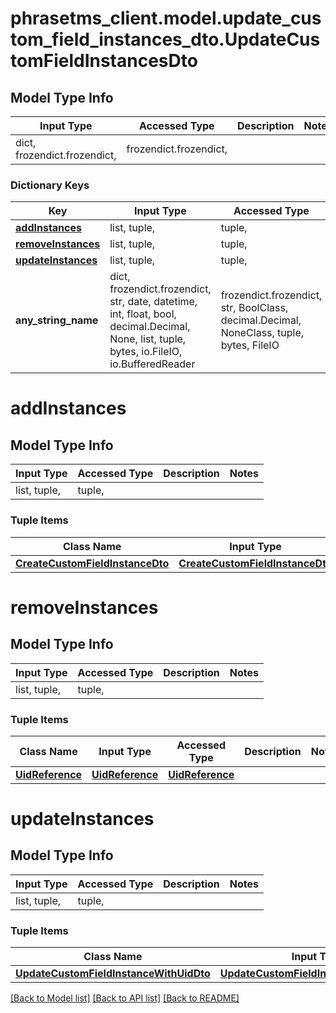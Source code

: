 # phrasetms_client.model.update_custom_field_instances_dto.UpdateCustomFieldInstancesDto

## Model Type Info

| Input Type                   | Accessed Type          | Description | Notes |
| ---------------------------- | ---------------------- | ----------- | ----- |
| dict, frozendict.frozendict, | frozendict.frozendict, |             |

### Dictionary Keys

| Key                                     | Input Type                                                                                                                                  | Accessed Type                                                                           | Description                                                        | Notes      |
| --------------------------------------- | ------------------------------------------------------------------------------------------------------------------------------------------- | --------------------------------------------------------------------------------------- | ------------------------------------------------------------------ | ---------- |
| **[addInstances](#addInstances)**       | list, tuple,                                                                                                                                | tuple,                                                                                  |                                                                    | [optional] |
| **[removeInstances](#removeInstances)** | list, tuple,                                                                                                                                | tuple,                                                                                  |                                                                    | [optional] |
| **[updateInstances](#updateInstances)** | list, tuple,                                                                                                                                | tuple,                                                                                  |                                                                    | [optional] |
| **any_string_name**                     | dict, frozendict.frozendict, str, date, datetime, int, float, bool, decimal.Decimal, None, list, tuple, bytes, io.FileIO, io.BufferedReader | frozendict.frozendict, str, BoolClass, decimal.Decimal, NoneClass, tuple, bytes, FileIO | any string name can be used but the value must be the correct type | [optional] |

# addInstances

## Model Type Info

| Input Type   | Accessed Type | Description | Notes |
| ------------ | ------------- | ----------- | ----- |
| list, tuple, | tuple,        |             |

### Tuple Items

| Class Name                                                          | Input Type                                                          | Accessed Type                                                       | Description | Notes |
| ------------------------------------------------------------------- | ------------------------------------------------------------------- | ------------------------------------------------------------------- | ----------- | ----- |
| [**CreateCustomFieldInstanceDto**](CreateCustomFieldInstanceDto.md) | [**CreateCustomFieldInstanceDto**](CreateCustomFieldInstanceDto.md) | [**CreateCustomFieldInstanceDto**](CreateCustomFieldInstanceDto.md) |             |

# removeInstances

## Model Type Info

| Input Type   | Accessed Type | Description | Notes |
| ------------ | ------------- | ----------- | ----- |
| list, tuple, | tuple,        |             |

### Tuple Items

| Class Name                          | Input Type                          | Accessed Type                       | Description | Notes |
| ----------------------------------- | ----------------------------------- | ----------------------------------- | ----------- | ----- |
| [**UidReference**](UidReference.md) | [**UidReference**](UidReference.md) | [**UidReference**](UidReference.md) |             |

# updateInstances

## Model Type Info

| Input Type   | Accessed Type | Description | Notes |
| ------------ | ------------- | ----------- | ----- |
| list, tuple, | tuple,        |             |

### Tuple Items

| Class Name                                                                        | Input Type                                                                        | Accessed Type                                                                     | Description | Notes |
| --------------------------------------------------------------------------------- | --------------------------------------------------------------------------------- | --------------------------------------------------------------------------------- | ----------- | ----- |
| [**UpdateCustomFieldInstanceWithUidDto**](UpdateCustomFieldInstanceWithUidDto.md) | [**UpdateCustomFieldInstanceWithUidDto**](UpdateCustomFieldInstanceWithUidDto.md) | [**UpdateCustomFieldInstanceWithUidDto**](UpdateCustomFieldInstanceWithUidDto.md) |             |

[[Back to Model list]](../../README.md#documentation-for-models) [[Back to API list]](../../README.md#documentation-for-api-endpoints) [[Back to README]](../../README.md)
